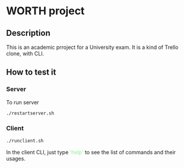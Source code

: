 # WORTH project

## Description
This is an academic prroject for a University exam. It is a kind of Trello clone, with CLI.

## How to test it
### Server
To run server 
```bash
./restartserver.sh
```

### Client
```bash
./runclient.sh
```

In the client CLI, just type <span style="color:lightgreen">'help'</span> to see the list of commands and their usages.